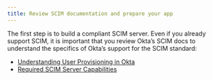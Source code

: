 ```yaml
---
title: Review SCIM documentation and prepare your app
---
```


The first step is to build a compliant SCIM server. Even if you already support SCIM, it is important that you review Okta’s SCIM docs to understand the specifics of Okta’s support for the SCIM standard:

* [Understanding User Provisioning in Okta](/docs/concepts/oin-scim/#understanding-user-provisioning-in-okta/)
* [Required SCIM Server Capabilities](/docs/concepts/oin-scim/#required-scim-server-capabilities/)

<NextSectionLink/>
